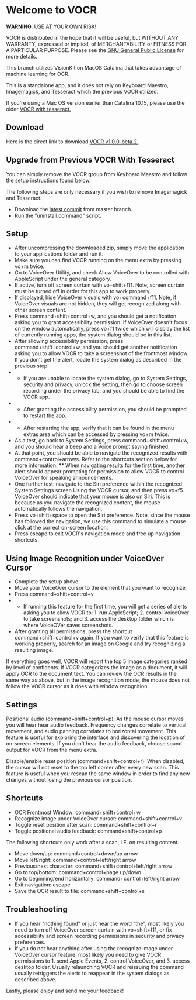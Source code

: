 # Welcome to VOCR
**WARNING**: USE AT YOUR OWN RISK!

VOCR is distributed in the hope that it will be useful, but WITHOUT ANY WARRANTY, expressed or implied, of MERCHANTABILITY or FITNESS FOR A PARTICULAR PURPOSE. Please see the [GNU General Public License](http://www.gnu.org/licenses/) for more details.

This branch utilizes VisionKit on MacOS Catalina that takes advantage of machine learning for OCR.

This is a standalone app, and it does not rely on Keyboard Maestro, Imagemagick, and Tesseract which the previous VOCR utilized.

If you're using a Mac OS version earlier than Catalina 10.15, please use the older [VOCR with tesseract.](https://github.com/chigkim/VOCR/tree/tesseract)

## Download
Here is the direct link to download [VOCR v1.0.0-beta.2.](https://github.com/chigkim/VOCR/releases/download/v1.0.0-beta.2/VOCR.v1.0.0-beta.2.zip)

## Upgrade from Previous VOCR With Tesseract
You can simply remove the VOCR group from Keyboard Maestro and follow the setup instructions found below.

The following steps are only necessary if you wish to remove Imagemagick and Tesseract.

* Download the [latest commit](https://github.com/chigkim/VOCR/archive/master.zip) from master branch.
* Run the "uninstall.command" script.

## Setup
* After uncompressing the downloaded zip, simply move the application to your applications folder and run it.
* Make sure you can find VOCR running on the menu extra  by pressing vo+m twice.
* Go to VoiceOver Utility, and check Allow VoiceOver to be controlled with AppleScript under the general category.
* If active, turn off screen curtain with vo+shift+f11. Note, screen curtain must be turned off in order for this app to work properly.
* If displayed, hide VoiceOver visuals with vo+command+f11. Note, if VoiceOver visuals are not hidden, they will get recognized along with other screen content.
* Press command+shift+control+w, and you should get a notification asking you to grant accessibility permission. If VoiceOver doesn't focus on the window automatically, press vo+f1 twice which will display the list of currently running apps, the system dialog should be in this list.
* After allowing accessibility permission, press command+shift+control+w, and you should get another notification asking you to allow VOCR to take a screenshot of the frontmost window. If you don't get the alert, locate the system dialog as described in the previous step.
* * If you are unable to locate the system dialog, go to System Settings, security and privacy, unlock the setting, then go to choose screen recording under the privacy tab, and you should be able to find the VOCR app.
* * After granting the accessibility permission, you should be prompted to restart the app.
* * After restarting the app, verify that it can be found in the menu extras area which can be accessed by pressing vo+m twice.
* As a test, go back to System Settings, press command+shift+control+w, and you should hear a beep and a Voice prompt saying finished.
* At that point, you should be able to navigate the recognized results with command+control+arrows. Refer to the shortcuts section below for more information.
** When navigating results for the first time, another alert should appear prompting for permission to allow VOCR to control VoiceOver for speaking announcements.
* One further test: navigate to the Siri preference within the recognized System Settings screen Using the VOCR cursor, and then press vo+f5. VoiceOver should indicate that your mouse is  also on Siri. This is because as you navigate the recognized content, the mouse automatically follows the navigation.
* Press vo+shift+space to open the Siri preference. Note, since the mouse has followed the navigation, we use this command to simulate a mouse click at the correct on-screen location.
* Press escape to exit VOCR's navigation mode and free up navigation shortcuts.

## Using Image Recognition under VoiceOver Cursor
* Complete the setup above.
* Move your VoiceOver cursor to the element that you want to recognize.
* Press command+shift+control+v
* * If running this feature for the first time, you will get a series of alerts asking you to allow VOCR to: 1. run AppleScript; 2. control VoiceOver to take screenshots; and 3. access the desktop folder which is where VoiceOVer saves screenshots.
* After granting all permissions, press the shortcut command+shift+control+v again.
If you want to verify that this feature is working properly, search for an image on Google and try recognizing a resulting image.


If everything goes well, VOCR will report the top 5 image categories ranked by level of confidents. If VOCR categorizes the image as a document, it will apply OCR to the document text. You can review the OCR results in the same way as above, but in the image recognition mode, the mouse does not follow the VOCR cursor as it does with window recognition.

## Settings
Positional audio (command+shift+control+p): As the mouse cursor moves you will hear hear audio feedback. Frequency changes correlate to vertical movement, and audio panning correlates to horizontal movement. This feature is useful for exploring the interface and discovering the location of on-screen elements. If you don't hear the audio feedback, choose sound output for VOCR from  the menu extra.

Disable/enable reset position (command+shift+control+r): When disabled, the cursor will not reset to the top left corner after every new scan. This feature is useful when you rescan the same window in order to find any new changes without losing the previous cursor position.

## Shortcuts
* OCR Frontmost Window: command+shift+control+w
* Recognize image under VoiceOver cursor: command+shift+control+v
* Toggle reset position after scan: command+shift+control+r
* Toggle positional audio feedback: command+shift+control+p

The following shortcuts only work after a scan, I.E. on resulting content.

* Move down/up: command+control+down/up arrow
* Move left/right: command+control+left/right arrow
* Previous/next character: command+shift+control+left/right arrow
* Go to top/bottom: command+control+page up/down
* Go to beginning/end horizontally: command+control+left/right arrow
* Exit navigation: escape
* Save the OCR result to file: command+shift+control+s

## Troubleshooting
* If you hear "nothing found" or just hear the word "the", most likely you need to turn off VoiceOver screen curtain with vo+shift+f11, or fix accessibility and screen recording  permissions in security and privacy preferences.
* If you do not hear anything after using the recognize image under VoiceOver cursor feature, most likely you need to give   VOCR permissions to 1. send Apple Events, 2. control VoiceOver, and 3. access desktop folder. Usually relaunching VOCR and reissuing the command usually retriggers the alerts to reappear in the system dialogs as described above.

Lastly, please enjoy and send me your feedback!

